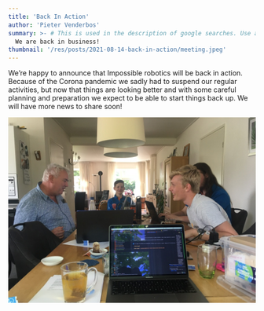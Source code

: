 ```yaml
---
title: 'Back In Action'
author: 'Pieter Venderbos'
summary: >- # This is used in the description of google searches. Use as many keywords as possible.
  We are back in business!
thumbnail: '/res/posts/2021-08-14-back-in-action/meeting.jpeg'
---
```


We’re happy to announce that Impossible robotics will be back in action. Because of the Corona pandemic we sadly had to suspend our regular activities, but now that things are looking better and with some careful planning and preparation we expect to be able to start things back up. We will have more news to share soon!

![meeting-image]

[meeting-image]: /res/posts/2021-08-14-back-in-action/meeting.jpeg